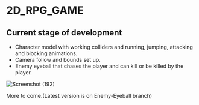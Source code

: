 # 2D_RPG_GAME

## Current stage of development

* Character model with working colliders and running, jumping, attacking and blocking animations.
* Camera follow and bounds set up.
* Enemy eyeball that chases the player and can kill or be killed by the player.

![Screenshot (192)](https://user-images.githubusercontent.com/54950149/94934962-aef40800-04cc-11eb-88c2-be22b65482b1.png)


More to come.(Latest version is on Enemy-Eyeball branch)
